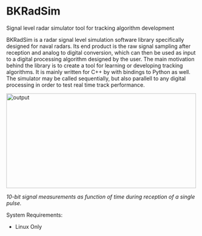 # BKRadSim 
Signal level radar simulator tool for tracking algorithm development

BKRadSim is a radar signal level simulation software library specifically designed
for naval radars. Its end product is the raw signal sampling after reception
and analog to digital conversion, which can then be used as input to a digital
processing algorithm designed by the user. The main motivation behind the
library is to create a tool for learning or developing tracking algorithms. It is
mainly written for C++ by with bindings to Python as well. The simulator
may be called sequentially, but also parallell to any digital processing in order
to test real time track performance.

     
<img src="https://github.com/stefoss23/librads/blob/master/latex/noise_target_3_c.png" alt="output"
 	title="measurements" width="500" height="250" />
     
*10-bit signal measurements as function of time during reception of a single pulse.*

System Requirements:
- Linux Only
